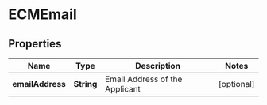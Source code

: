 # ECMEmail

## Properties
Name | Type | Description | Notes
------------ | ------------- | ------------- | -------------
**emailAddress** | **String** | Email Address of the Applicant |  [optional]
